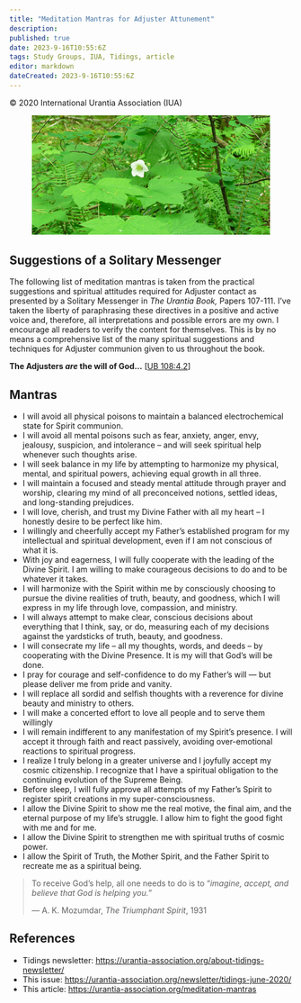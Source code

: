 ```yaml
---
title: "Meditation Mantras for Adjuster Attunement"
description: 
published: true
date: 2023-9-16T10:55:6Z
tags: Study Groups, IUA, Tidings, article
editor: markdown
dateCreated: 2023-9-16T10:55:6Z
---
```


<p class="v-card v-sheet theme--light gray lighten-3 px-2">© 2020 International Urantia Association (IUA)</p>

<figure id="Figure_1" class="image urantiapedia">
<img src="../../../image/article/IUA_Tidings/salmonberryED.jpg">
</figure>

## Suggestions of a Solitary Messenger 

The following list of meditation mantras is taken from the practical suggestions and spiritual attitudes required for Adjuster contact as presented by a Solitary Messenger in _The Urantia Book,_ Papers 107-111. I’ve taken the liberty of paraphrasing these directives in a positive and active voice and, therefore, all interpretations and possible errors are my own. I encourage all readers to verify the content for themselves. This is by no means a comprehensive list of the many spiritual suggestions and techniques for Adjuster communion given to us throughout the book.  

**The Adjusters _are_ the will of God…** [[UB 108:4.2](/en/The_Urantia_Book/108#p4_2)] 

## Mantras 

- I will avoid all physical poisons to maintain a balanced electrochemical state for Spirit communion. 
- I will avoid all mental poisons such as fear, anxiety, anger, envy, jealousy, suspicion, and intolerance – and will seek spiritual help whenever such thoughts arise. 
- I will seek balance in my life by attempting to harmonize my physical, mental, and spiritual powers, achieving equal growth in all three. 
- I will maintain a focused and steady mental attitude through prayer and worship, clearing my mind of all preconceived notions, settled ideas, and long-standing prejudices.  
- I will love, cherish, and trust my Divine Father with all my heart – I honestly desire to be perfect like him. 
- I willingly and cheerfully accept my Father’s established program for my intellectual and spiritual development, even if I am not conscious of what it is. 
- With joy and eagerness, I will fully cooperate with the leading of the Divine Spirit. I am willing to make courageous decisions to do and to be whatever it takes. 
- I will harmonize with the Spirit within me by consciously choosing to pursue the divine realities of truth, beauty, and goodness, which I will express in my life through love, compassion, and ministry. 
- I will always attempt to make clear, conscious decisions about everything that I think, say, or do, measuring each of my decisions against the yardsticks of truth, beauty, and goodness.  
- I will consecrate my life – all my thoughts, words, and deeds – by cooperating with the Divine Presence. It is my will that God’s will be done.
- I pray for courage and self-confidence to do my Father’s will — but please deliver me from pride and vanity. 
- I will replace all sordid and selfish thoughts with a reverence for divine beauty and ministry to others. 
- I will make a concerted effort to love all people and to serve them willingly 
- I will remain indifferent to any manifestation of my Spirit’s presence. I will accept it through faith and react passively, avoiding over-emotional reactions to spiritual progress. 
- I realize I truly belong in a greater universe and I joyfully accept my cosmic citizenship. I recognize that I have a spiritual obligation to the continuing evolution of the Supreme Being. 
- Before sleep, I will fully approve all attempts of my Father’s Spirit to register spirit creations in my super-consciousness. 
- I allow the Divine Spirit to show me the real motive, the final aim, and the eternal purpose of my life’s struggle. I allow him to fight the good fight with me and for me. 
- I allow the Divine Spirit to strengthen me with spiritual truths of cosmic power. 
- I allow the Spirit of Truth, the Mother Spirit, and the Father Spirit to recreate me as a spiritual being. 

> To receive God’s help, all one needs to do is to “_imagine, accept, and believe that God is helping you._”
> 
> — A. K. Mozumdar, _The Triumphant Spirit_, 1931 

## References

- Tidings newsletter: https://urantia-association.org/about-tidings-newsletter/
- This issue: https://urantia-association.org/newsletter/tidings-june-2020/
- This article: https://urantia-association.org/meditation-mantras